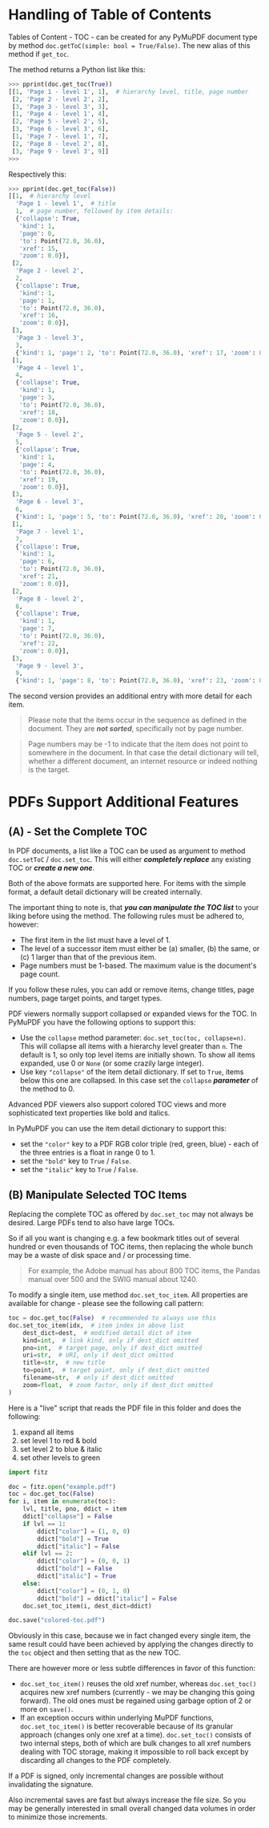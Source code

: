 # Handling of Table of Contents

Tables of Content - TOC - can be created for any PyMuPDF document type by method `doc.getToC(simple: bool = True/False)`. The new alias of this method if `get_toc`.

The method returns a Python list like this:

```python
>>> pprint(doc.get_toc(True))
[[1, 'Page 1 - level 1', 1],  # hierarchy level, title, page number
 [2, 'Page 2 - level 2', 2],
 [3, 'Page 3 - level 3', 3],
 [1, 'Page 4 - level 1', 4],
 [2, 'Page 5 - level 2', 5],
 [3, 'Page 6 - level 3', 6],
 [1, 'Page 7 - level 1', 7],
 [2, 'Page 8 - level 2', 8],
 [3, 'Page 9 - level 3', 9]]
>>> 
```
Respectively this:

```python
>>> pprint(doc.get_toc(False))
[[1,  # hierarchy level
  'Page 1 - level 1',  # title
  1,  # page number, followed by item details:
  {'collapse': True,
   'kind': 1,
   'page': 0,
   'to': Point(72.0, 36.0),
   'xref': 15,
   'zoom': 0.0}],
 [2,
  'Page 2 - level 2',
  2,
  {'collapse': True,
   'kind': 1,
   'page': 1,
   'to': Point(72.0, 36.0),
   'xref': 16,
   'zoom': 0.0}],
 [3,
  'Page 3 - level 3',
  3,
  {'kind': 1, 'page': 2, 'to': Point(72.0, 36.0), 'xref': 17, 'zoom': 0.0}],
 [1,
  'Page 4 - level 1',
  4,
  {'collapse': True,
   'kind': 1,
   'page': 3,
   'to': Point(72.0, 36.0),
   'xref': 18,
   'zoom': 0.0}],
 [2,
  'Page 5 - level 2',
  5,
  {'collapse': True,
   'kind': 1,
   'page': 4,
   'to': Point(72.0, 36.0),
   'xref': 19,
   'zoom': 0.0}],
 [3,
  'Page 6 - level 3',
  6,
  {'kind': 1, 'page': 5, 'to': Point(72.0, 36.0), 'xref': 20, 'zoom': 0.0}],
 [1,
  'Page 7 - level 1',
  7,
  {'collapse': True,
   'kind': 1,
   'page': 6,
   'to': Point(72.0, 36.0),
   'xref': 21,
   'zoom': 0.0}],
 [2,
  'Page 8 - level 2',
  8,
  {'collapse': True,
   'kind': 1,
   'page': 7,
   'to': Point(72.0, 36.0),
   'xref': 22,
   'zoom': 0.0}],
 [3,
  'Page 9 - level 3',
  9,
  {'kind': 1, 'page': 8, 'to': Point(72.0, 36.0), 'xref': 23, 'zoom': 0.0}]]
```

The second version provides an additional entry with more detail for each item.

> Please note that the items occur in the sequence as defined in the document. They are **_not sorted_**, specifically not by page number.

> Page numbers may be -1 to indicate that the item does not point to somewhere in the document. In that case the detail dictionary will tell, whether a different document, an internet resource or indeed nothing is the target.

# PDFs Support Additional Features
## (A) - Set the Complete TOC
In PDF documents, a list like a TOC can be used as argument to method `doc.setToC` / `doc.set_toc`. This will either **_completely replace_** any existing TOC or **_create a new one_**.

Both of the above formats are supported here. For items with the simple format, a default detail dictionary will be created internally.

The important thing to note is, that **_you can manipulate the TOC list_** to your liking before using the method. The following rules must be adhered to, however:

* The first item in the list must have a level of 1.
* The level of a successor item must either be (a) smaller, (b) the same, or (c) 1 larger than that of the previous item.
* Page numbers must be 1-based. The maximum value is the document's page count.

If you follow these rules, you can add or remove items, change titles, page numbers, page target points, and target types.

PDF viewers normally support collapsed or expanded views for the TOC.
In PyMuPDF you have the following options to support this:

* Use the `collapse` method parameter: `doc.set_toc(toc, collapse=n)`. This will collapse all items with a hierarchy level greater than `n`. The default is 1, so only top level items are initially shown. To show all items expanded, use 0 or `None` (or some crazily large integer).
* Use key `"collapse"` of the item detail dictionary. If set to `True`, items below this one are collapsed. In this case set the `collapse` **_parameter_** of the method to 0.

Advanced PDF viewers also support colored TOC views and more sophisticated text properties like bold and italics.

In PyMuPDF you can use the item detail dictionary to support this:
* set the `"color"` key to a PDF RGB color triple (red, green, blue) - each of the three entries is a float in range 0 to 1.
* set the `"bold"` key to `True` / `False`.
* set the `"italic"` key to `True` / `False`.

## (B) Manipulate Selected TOC Items

Replacing the complete TOC as offered by `doc.set_toc` may not always be desired. Large PDFs tend to also have large TOCs.

So if all you want is changing e.g. a few bookmark titles out of several hundred or even thousands of TOC items, then replacing the whole bunch may be a waste of disk space and / or processing time.

> For example, the Adobe manual has about 800 TOC items, the Pandas manual over 500 and the SWIG manual about 1240.

To modify a single item, use method `doc.set_toc_item`. All properties are available for change - please see the following call pattern:

```python
toc = doc.get_toc(False)  # recommended to always use this
doc.set_toc_item(idx,  # item index in above list
    dest_dict=dest,  # modified detail dict of item
    kind=int,  # link kind, only if dest_dict omitted
    pno=int,  # target page, only if dest_dict omitted
    uri=str,  # URI, only if dest_dict omitted
    title=str,  # new title
    to=point,  # target point, only if dest_dict omitted
    filename=str,  # only if dest_dict omitted
    zoom=float,  # zoom factor, only if dest_dict omitted
)
```
Here is a "live" script that reads the PDF file in this folder and does the following:
1. expand all items
2. set level 1 to red & bold
3. set level 2 to blue & italic
4. set other levels to green

```python
import fitz

doc = fitz.open("example.pdf")
toc = doc.get_toc(False)
for i, item in enumerate(toc):
    lvl, title, pno, ddict = item
    ddict["collapse"] = False
    if lvl == 1:
        ddict["color"] = (1, 0, 0)
        ddict["bold"] = True
        ddict["italic"] = False
    elif lvl == 2:
        ddict["color"] = (0, 0, 1)
        ddict["bold"] = False
        ddict["italic"] = True
    else:
        ddict["color"] = (0, 1, 0)
        ddict["bold"] = ddict["italic"] = False
    doc.set_toc_item(i, dest_dict=ddict)

doc.save("colored-toc.pdf")
```
Obviously in this case, because we in fact changed every single item, the same result could have been achieved by applying the changes directly to the ``toc`` object and then setting that as the new TOC.

There are however more or less subtle differences in favor of this function:
* `doc.set_toc_item()` reuses the old xref number, whereas `doc.set_toc()` acquires new xref numbers (currently - we may be changing this going forward). The old ones must be regained using garbage option of 2 or more on `save()`.
* If an exception occurs within underlying MuPDF functions, `doc.set_toc_item()` is better recoverable because of its granular approach (changes only one xref at a time). `doc.set_toc()` consists of two internal steps, both of which are bulk changes to all xref numbers dealing with TOC storage, making it impossible to roll back except by discarding all changes to the PDF completely.

If a PDF is signed, only incremental changes are possible without invalidating the signature.

Also incremental saves are fast but always increase the file size. So you may be generally interested in small overall changed data volumes in order to minimize those increments.
